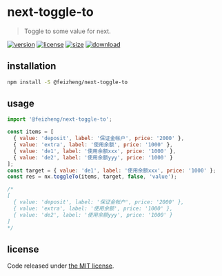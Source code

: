 # next-toggle-to
> Toggle to some value for next.

[![version][version-image]][version-url]
[![license][license-image]][license-url]
[![size][size-image]][size-url]
[![download][download-image]][download-url]

## installation
```bash
npm install -S @feizheng/next-toggle-to
```

## usage
```js
import '@feizheng/next-toggle-to';

const items = [
  { value: 'deposit', label: '保证金帐户', price: '2000' },
  { value: 'extra', label: '使用余额', price: '1000' },
  { value: 'de1', label: '使用余额xxx', price: '1000' },
  { value: 'de2', label: '使用余额yyy', price: '1000' }
];
const target = { value: 'de1', label: '使用余额xxx', price: '1000' };
const res = nx.toggleTo(items, target, false, 'value');

/*
[
  { value: 'deposit', label: '保证金帐户', price: '2000' },
  { value: 'extra', label: '使用余额', price: '1000' },
  { value: 'de2', label: '使用余额yyy', price: '1000' }
]
*/
```

## license
Code released under [the MIT license](https://github.com/afeiship/next-toggle-to/blob/master/LICENSE.txt).

[version-image]: https://img.shields.io/npm/v/@feizheng/next-toggle-to
[version-url]: https://npmjs.org/package/@feizheng/next-toggle-to

[license-image]: https://img.shields.io/npm/l/@feizheng/next-toggle-to
[license-url]: https://github.com/afeiship/next-toggle-to/blob/master/LICENSE.txt

[size-image]: https://img.shields.io/bundlephobia/minzip/@feizheng/next-toggle-to
[size-url]: https://github.com/afeiship/next-toggle-to/blob/master/dist/next-toggle-to.min.js

[download-image]: https://img.shields.io/npm/dm/@feizheng/next-toggle-to
[download-url]: https://www.npmjs.com/package/@feizheng/next-toggle-to
